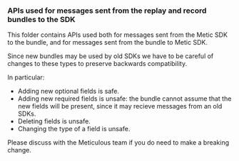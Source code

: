 ### APIs used for messages sent from the replay and record bundles to the SDK

This folder contains APIs used both for messages sent from the Metic SDK to the bundle, and for messages sent from the bundle to Metic SDK.

Since new bundles may be used by old SDKs we have to be careful of changes to these types to preserve backwards compatibility.

In particular:

- Adding new optional fields is safe.
- Adding new required fields is unsafe: the bundle cannot assume that the new fields will be present, since it may recieve messages from an old SDKs.
- Deleting fields is unsafe.
- Changing the type of a field is unsafe.

Please discuss with the Meticulous team if you do need to make a breaking change.
